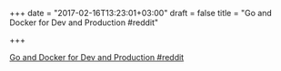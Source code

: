 +++
date = "2017-02-16T13:23:01+03:00"
draft = false
title = "Go and Docker for Dev and Production  #reddit"

+++

<p><a href="https://t.co/ugQLtaXYhc">Go and Docker for Dev and Production  #reddit</a></p>
